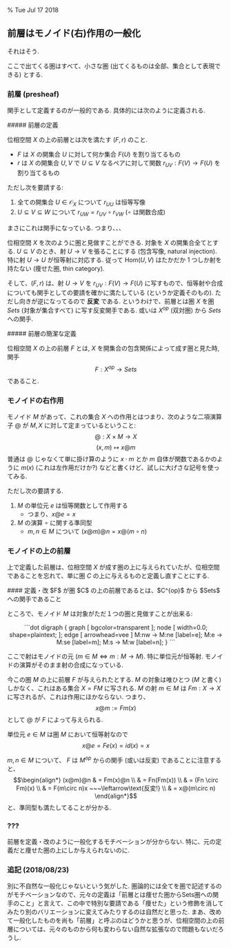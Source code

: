 % Tue Jul 17 2018

## 前層はモノイド(右)作用の一般化

それはそう.

ここで出てくる圏はすべて、小さな圏 (出てくるものは全部、集合として表現できる) とする.

### 前層 (presheaf)

関手として定義するのが一般的である.
具体的には次のように定義される.

<div class=thm>
##### 前層の定義

位相空間 $X$ の上の前層とは次を満たす $(F, r)$ のこと.

- $F$ は $X$ の開集合 $U$ に対して何か集合 $F(U)$ を割り当てるもの
- $r$ は $X$ の開集合 $U, V$ で $U \subseteq V$ なるペアに対して関数 $r_{UV} : F(V) \to F(U)$ を割り当てるもの

ただし次を要請する:

1. 全ての開集合 $U \in \mathcal O_X$ について $r_{UU}$ は恒等写像
1. $U \subseteq V \subseteq W$ について $r_{UW} = r_{UV} \circ r_{VW}$ ($\circ$ は関数合成)

</div>
まさにこれは関手になっている.
つまり、、、

位相空間 $X$ を次のように圏と見做すことができる.
対象を $X$ の開集合全てとする.
$U \subseteq V$ のとき、射 $U \to V$ を張ることにする (包含写像, natural injection).
特に射 $U \to U$ が恒等射に対応する.
従って $\mathrm{Hom}(U,V)$ はたかだか 1 つしか射を持たない (痩せた圏, thin category).

そして、$(F,r)$ は、射 $U \to V$ を $r_{UV}: F(V) \to F(U)$ に写すもので、恒等射や合成についても関手としての要請を確かに満たしている (というか定義そのもの).
ただし向きが逆になってるので **反変** である.
というわけで、前層とは圏 $X$ を圏 $Sets$ (対象が集合すべて) に写す反変関手である.
或いは $X^{op}$ (双対圏) から $Sets$ への関手.

<div class=thm>
##### 前層の簡潔な定義

位相空間 $X$ の上の前層 $F$ とは, $X$ を開集合の包含関係によって成す圏と見た時,
関手
$$F : X^{op} \to Sets$$
であること.
</div>

### モノイドの右作用

モノイド $M$ があって、これの集合 $X$ への作用とはつまり、次のような二項演算子 $@$ が $M,X$ に対して定まっているということ:
$$@ : X \times M \to X$$
$$(x, m) \mapsto x@m$$
普通は $@$ じゃなくて単に掛け算のように $x\cdot m$ とか $m$ 自体が関数であるかのように $m(x)$ (これは左作用だけか?) などと書くけど、試しに大げさな記号を使ってみる.

ただし次の要請する.

1. $M$ の単位元 $e$ は恒等関数として作用する
    - つまり、$x@e=x$
1. $M$ の演算 $\circ$ に関する準同型
    - $m, n \in M$ について $(x@m)@n = x@(m \circ n)$

### モノイドの上の前層

上で定義した前層は、位相空間 $X$ が成す圏の上に与えられていたが、位相空間であることを忘れて、単に圏 $C$ の上に与えるものと定義し直すことにする.

<div class=thm>
#### 定義・改
$F$ が圏 $C$ の上の前層であるとは、$C^{op}$ から $Sets$ への関手であること
</div>

ところで、モノイド $M$ は対象がただ１つの圏と見做すことが出来る:

<center>
```dot
digraph {
    graph [ bgcolor=transparent ];
    node [ width=0.0; shape=plaintext; ];
    edge [ arrowhead=vee ]
    M:nw -> M:ne [label=e];
    M:e -> M:se [label=m];
    M:s -> M:w [label=n];
}
```
</center>

ここで射はモノイドの元 ($m \in M \iff m : M \to M$).
特に単位元が恒等射.
モノイドの演算がそのまま射の合成になっている.

今この圏 $M$ の上に前層 $F$ が与えられたとする.
$M$ の対象は唯ひとつ ($M$ と書く) しかなく、これはある集合 $X=FM$ に写される.
$M$ の射 $m \in M$ は $Fm : X \to X$ に写されるが、これは作用にほかならない.
つまり、
$$x@m := Fm(x)$$
として $@$ が $F$ によって与えられる.

単位元 $e \in M$ は圏 $M$ において恒等射なので
$$x@e = Fe(x)=id(x)=x$$

$m,n \in M$ について、
$F$ は $M^{op}$ からの関手 (或いは反変) であることに注意すると、
$$\begin{align*}
(x@m)@n
& = Fm(x)@n \\
& = Fn(Fm(x)) \\
& = (Fn \circ Fm)(x) \\
& = F(m\circ n)x ~~~\leftarrow\text{反変!} \\
& = x@(m\circ n)
\end{align*}$$
と、準同型も満たしてることが分かる.

### ???

前層を定義・改のように一般化するモチベーションが分からない.
特に、元の定義だと痩せた圏の上にしか与えられないのに.

### 追記 (2018/08/23)

別に不自然な一般化じゃないという気がした.
圏論的には全てを圏で記述するのがモチベーションなので、元々の定義は「前層とは痩せた圏からSets圏への関手のこと」と言えて、この中で特別な要請である「痩せた」という修飾を消してみたり別のバリエーションに変えてみたりするのは自然だと思った.
まあ、改めて一般化したものを尚も「前層」と呼ぶのはどうかと思うが、位相空間の上の前層については、元々のものから何も変わらない自然な拡張なので問題もないだろうし.

